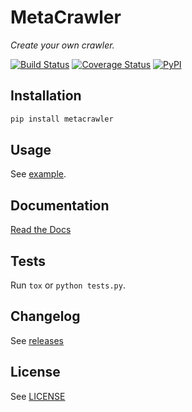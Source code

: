 # MetaCrawler #

*Create your own crawler.*

[![Build Status](https://travis-ci.org/pyvim/metacrawler.svg?branch=master)](https://travis-ci.org/pyvim/metacrawler)
[![Coverage Status](https://coveralls.io/repos/github/pyvim/metacrawler/badge.svg?branch=master)](https://coveralls.io/github/pyvim/metacrawler?branch=master)
[![PyPI](http://img.shields.io/pypi/v/metacrawler.svg?style=flat)](https://pypi.python.org/pypi/metacrawler)


## Installation ##
```bash
pip install metacrawler
```

## Usage ##

See [example](https://github.com/pyvim/metacrawler/tree/master/example).


## Documentation ##

[Read the Docs](http://metacrawler.readthedocs.org/)


## Tests ##

Run `tox` or `python tests.py`.


## Changelog ##

See [releases](https://github.com/pyvim/metacrawler/releases)


## License ##

See [LICENSE](https://github.com/pyvim/metacrawler/blob/master/LICENSE)
